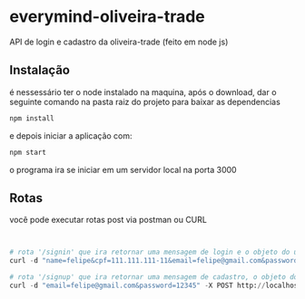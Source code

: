 # everymind-oliveira-trade

API de login e cadastro da oliveira-trade (feito em node js)

## Instalação

é nessessário ter o node instalado na maquina, após o download, dar o seguinte comando na pasta raiz do projeto para baixar as dependencias
```bash
npm install
```
e depois iniciar a aplicação com:
```bash
npm start
```

o programa ira se iniciar em um servidor local na porta 3000 

## Rotas

você pode executar rotas post via postman ou CURL

```python


# rota '/signin' que ira retornar uma mensagem de login e o objeto do usuario
curl -d "name=felipe&cpf=111.111.111-11&email=felipe@gmail.com&password=12345" -X POST http://localhost:3000/signup

# rota '/signup' que ira retornar uma mensagem de cadastro, o objeto do usuario e um token jwt
curl -d "email=felipe@gmail.com&password=12345" -X POST http://localhost:3000/signin

```




